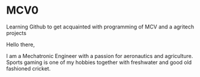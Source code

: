 # MCV0
Learning Github to get acquainted with programming of MCV and a agritech projects

Hello there,

I am a Mechatronic Engineer with a passion for aeronautics and agriculture.
Sports gaming is one of my hobbies together with freshwater and good old fashioned cricket.
